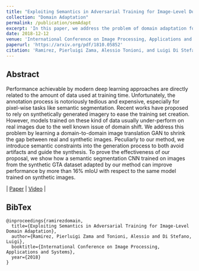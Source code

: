 ```yaml
---
title: "Exploiting Semantics in Adversarial Training for Image-Level Domain Adaptation"
collection: "Domain Adaptation"
permalink: /publication/semAdapt
excerpt: 'In this paper, we address the problem of domain adaptation for computer vision by learning a domain-to-domain image translation GAN. Peculiarly to our method, we introduce semantic constraints into the generation process to both avoid artifacts and guide the synthesis'
date: 2018-12-12
venue: 'International Conference on Image Processing, Applications and Systems'
paperurl: 'https://arxiv.org/pdf/1810.05852'
citation: 'Ramirez, Pierluigi Zama, Alessio Tonioni, and Luigi Di Stefano. "Exploiting Semantics in Adversarial Training for Image-Level Domain Adaptation." In International Conference on Image Processing, Applications and Systems, 2018'
---
```


## Abstract

Performance achievable by modern deep learning approaches are directly related to the amount of data used at training time. Unfortunately, the annotation process is notoriously tedious and expensive, especially for pixel-wise tasks like semantic segmentation. Recent works have proposed to rely on synthetically generated imagery to ease the training set creation. However, models trained on these kind of data usually under-perform on real images due to the well known issue of domain shift. We address this problem by learning a domain-to-domain image translation GAN to shrink the gap between real and synthetic images. Peculiarly to our method, we introduce semantic constraints into the generation process to both avoid artifacts and guide the synthesis. To prove the effectiveness of our proposal, we show how a semantic segmentation CNN trained on images from the synthetic GTA dataset adapted by our method can improve performance by more than 16% mIoU with respect to the same model trained on synthetic images.

| [Paper](https://arxiv.org/pdf/1810.05852) |
[Video](https://www.youtube.com/watch?v=wIpFcKLviYQ) |

## BibTex
```
@inproceedings{ramirezdomain,
  title={Exploiting Semantics in Adversarial Training for Image-Level Domain Adaptation},
  author={Ramirez, Pierluigi Zama and Tonioni, Alessio and Di Stefano, Luigi},
  booktitle={International Conference on Image Processing, Applications and Systems},
  year={2018}
}
```